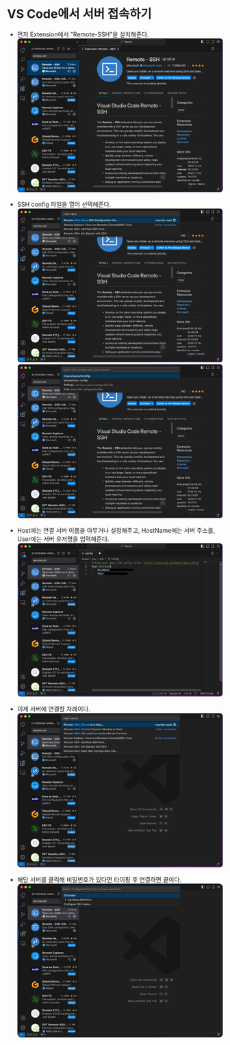 # VS Code에서 서버 접속하기

- 먼저 Extension에서 "Remote-SSH"을 설치해준다.
![](../.asset/server-vscode-ssh-1.png)

- SSH config 파일을 열어 선택해준다.
![](../.asset/server-vscode-ssh-2.png)
![](../.asset/server-vscode-ssh-3.png)

- Host에는 연결 서버 이름을 아무거나 설정해주고, HostName에는 서버 주소를, User에는 서버 유저명을 입력해준다.
![](../.asset/server-vscode-ssh-4.png)

- 이제 서버에 연결할 차례이다.
![](../.asset/server-vscode-ssh-5.png)

- 해당 서버를 클릭해 비밀번호가 있다면 타이핑 후 연결하면 끝이다.
![](../.asset/server-vscode-ssh-6.png)
